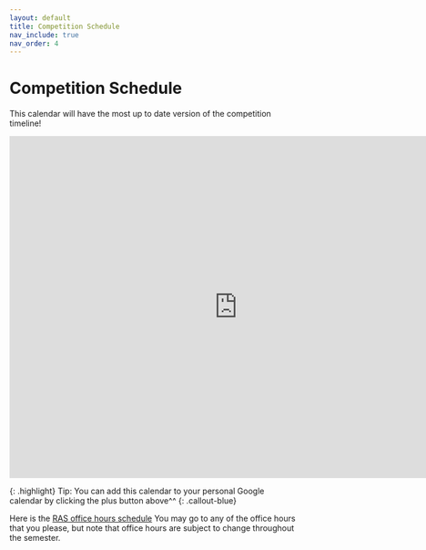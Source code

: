 ```yaml
---
layout: default
title: Competition Schedule
nav_include: true
nav_order: 4
---
```


# Competition Schedule

This calendar will have the most up to date version of the competition timeline!
<iframe src="https://calendar.google.com/calendar/embed?src=9a08dd3dac1df5c210999c130b7e69ccc35d1f88f91902aa3ff64ee9daa4aa3b%40group.calendar.google.com&ctz=America%2FChicago" style="border: 0" width="800" height="600" frameborder="0" scrolling="no"></iframe>

{: .highlight}
Tip: You can add this calendar to your personal Google calendar by clicking the plus button above^^
{: .callout-blue}

Here is the [RAS office hours schedule](https://docs.google.com/spreadsheets/d/132Lb-cNybgYhRVPhrrf0xoe3HGi9ErQ2J2lOkMYBeXc/edit?gid=0#gid=0) You may go to any of the office hours that you please, but note that office hours are subject to change throughout the semester.